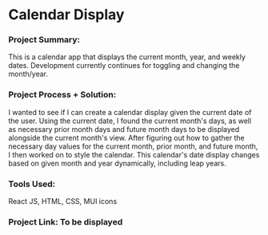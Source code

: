 # Calendar Display

### Project Summary:
This is a calendar app that displays the current month, year, and weekly dates.
Development currently continues for toggling and changing the month/year.

### Project Process + Solution:
I wanted to see if I can create a calendar display given the current date of the user. Using the current date, I found the current month's days, as well as necessary prior month days and future month days to be displayed alongside the current month's view.
After figuring out how to gather the necessary day values for the current month, prior month, and future month, I then worked on to style the calendar.
This calendar's date display changes based on given month and year dynamically, including leap years.

### Tools Used:
React JS, HTML, CSS, MUI icons

### Project Link: To be displayed
